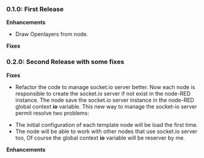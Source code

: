 ### 0.1.0: First Release

**Enhancements**

 - Draw Openlayers from node.

**Fixes**

### 0.2.0: Second Release with some fixes

**Fixes**

 - Refactor the code to manage socket.io server better. Now each node is responsible to create
the socket.io server if not exist in the node-RED instance. The node save the socket.io server instance in the node-RED global context **io** variable. This new way to manage the socket-io server permit resolve two problems:
* The initial configuration of each template node will be load the first time.
* The node will be able to work with other nodes that use socket.io server too, Of course the global context **io** variable will be reserver by me.

 **Enhancements**